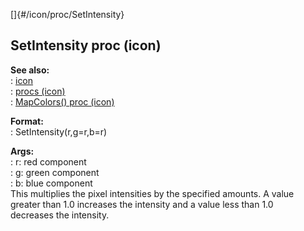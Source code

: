 []{#/icon/proc/SetIntensity}    
## SetIntensity proc (icon)    
**See also:**    
:   [icon](/ref/icon)    
:   [procs (icon)](/ref/icon/proc)    
:   [MapColors() proc (icon)](/ref/icon/proc/MapColors)    
<!-- -->    
**Format:**    
:   SetIntensity(r,g=r,b=r)    
<!-- -->    
**Args:**    
:   r: red component    
:   g: green component    
:   b: blue component    
This multiplies the pixel intensities by the specified amounts. A value    
greater than 1.0 increases the intensity and a value less than 1.0    
decreases the intensity.  